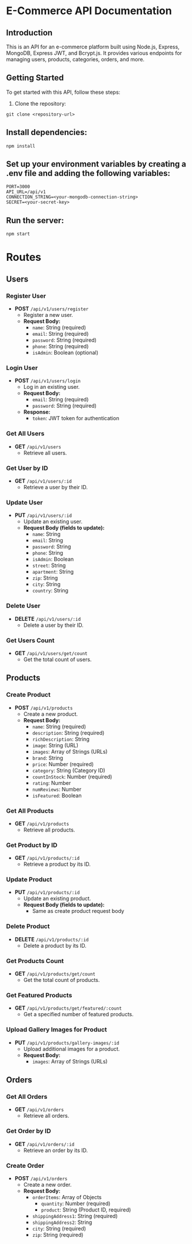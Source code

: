 # E-Commerce API Documentation

## Introduction
This is an API for an e-commerce platform built using Node.js, Express, MongoDB, Express JWT, and Bcrypt.js. It provides various endpoints for managing users, products, categories, orders, and more.

## Getting Started
To get started with this API, follow these steps:

1. Clone the repository:
```
git clone <repository-url>
```

## Install dependencies:
```
npm install
```

## Set up your environment variables by creating a .env file and adding the following variables:
```
PORT=3000
API_URL=/api/v1
CONNECTION_STRING=<your-mongodb-connection-string>
SECRET=<your-secret-key>
```

## Run the server:
```
npm start
```

# Routes

## Users

### Register User
- **POST** `/api/v1/users/register`
  - Register a new user.
  - **Request Body:**
    - `name`: String (required)
    - `email`: String (required)
    - `password`: String (required)
    - `phone`: String (required)
    - `isAdmin`: Boolean (optional)

### Login User
- **POST** `/api/v1/users/login`
  - Log in an existing user.
  - **Request Body:**
    - `email`: String (required)
    - `password`: String (required)
  - **Response:**
    - `token`: JWT token for authentication

### Get All Users
- **GET** `/api/v1/users`
  - Retrieve all users.

### Get User by ID
- **GET** `/api/v1/users/:id`
  - Retrieve a user by their ID.

### Update User
- **PUT** `/api/v1/users/:id`
  - Update an existing user.
  - **Request Body (fields to update):**
    - `name`: String
    - `email`: String
    - `password`: String
    - `phone`: String
    - `isAdmin`: Boolean
    - `street`: String
    - `apartment`: String
    - `zip`: String
    - `city`: String
    - `country`: String

### Delete User
- **DELETE** `/api/v1/users/:id`
  - Delete a user by their ID.

### Get Users Count
- **GET** `/api/v1/users/get/count`
  - Get the total count of users.

## Products

### Create Product
- **POST** `/api/v1/products`
  - Create a new product.
  - **Request Body:**
    - `name`: String (required)
    - `description`: String (required)
    - `richDescription`: String
    - `image`: String (URL)
    - `images`: Array of Strings (URLs)
    - `brand`: String
    - `price`: Number (required)
    - `category`: String (Category ID)
    - `countInStock`: Number (required)
    - `rating`: Number
    - `numReviews`: Number
    - `isFeatured`: Boolean

### Get All Products
- **GET** `/api/v1/products`
  - Retrieve all products.

### Get Product by ID
- **GET** `/api/v1/products/:id`
  - Retrieve a product by its ID.

### Update Product
- **PUT** `/api/v1/products/:id`
  - Update an existing product.
  - **Request Body (fields to update):**
    - Same as create product request body

### Delete Product
- **DELETE** `/api/v1/products/:id`
  - Delete a product by its ID.

### Get Products Count
- **GET** `/api/v1/products/get/count`
  - Get the total count of products.

### Get Featured Products
- **GET** `/api/v1/products/get/featured/:count`
  - Get a specified number of featured products.

### Upload Gallery Images for Product
- **PUT** `/api/v1/products/gallery-images/:id`
  - Upload additional images for a product.
  - **Request Body:**
    - `images`: Array of Strings (URLs)

## Orders

### Get All Orders
- **GET** `/api/v1/orders`
  - Retrieve all orders.

### Get Order by ID
- **GET** `/api/v1/orders/:id`
  - Retrieve an order by its ID.

### Create Order
- **POST** `/api/v1/orders`
  - Create a new order.
  - **Request Body:**
    - `orderItems`: Array of Objects
      - `quantity`: Number (required)
      - `product`: String (Product ID, required)
    - `shippingAddress1`: String (required)
    - `shippingAddress2`: String
    - `city`: String (required)
    - `zip`: String (required)
